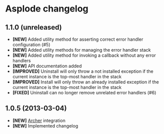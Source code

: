 # Asplode changelog

## 1.1.0 (unreleased)

* **[NEW]** Added utility method for asserting correct error handler
  configuration (#5)
* **[NEW]** Added utility methods for managing the error handler stack
* **[NEW]** Added utility method for invoking a callback without any error
  handlers
* **[NEW]** API documentation added
* **[IMPROVED]** Uninstall will only throw a not installed exception if the
  current instance is the top-most handler in the stack
* **[IMPROVED]** Install will only throw an already installed exception if the
  current instance is the top-most handler in the stack
* **[FIXED]** Uninstall can no longer remove unrelated error handlers (#6)

## 1.0.5 (2013-03-04)

* **[NEW]** [Archer](https://github.com/IcecaveStudios/archer) integration
* **[NEW]** Implemented changelog
